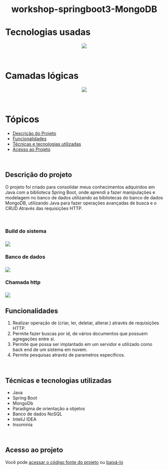 
<h1 align="center" style="font-weight:bold">workshop-springboot3-MongoDB</h1>

# **Tecnologias usadas**

<p align="center">
<img src="https://i.imgur.com/Cdvw9AO.png">
</p>

<br>

# **Camadas lógicas**

<p align="center">
<img src="https://i.imgur.com/i6CgQlh.png">
</p>

<br>

# **Tópicos**

* [Descrição do Projeto](#descrição-do-projeto)
* [Funcionalidades](#funcionalidades)
* [Técnicas e tecnologias utilizadas](#técnicas-e-tecnologias-utilizadas)
* [Acesso ao Projeto](#acesso-ao-projeto)


<br>

## **Descrição do projeto**
<p>O projeto foi criado para consolidar meus conhecimentos adquiridos em Java com a biblioteca Spring Boot, onde aprendi a fazer manipulações e modelagem no banco de dados utilizando as bibliotecas do banco de dados MongoDB, utilizando Java para fazer operações avançadas de busca e o  CRUD Através das requisições HTTP.</p>
<br>
<h3> Build do sistema<h3/>
<img src="https://i.imgur.com/QeYqIfe.gif">
<br>
<h3> Banco de dados<h3/>
<img src="https://i.imgur.com/UcCRM0S.gif">
<br>
<h3> Chamada http<h3/>
<img src="https://i.imgur.com/1oCQ2dS.gif">

<br>

## **Funcionalidades**

1. Realizar operação de (criar, ler, deletar, alterar.) através de requisições HTTP.
2. Permite fazer buscas por id, de vários documentos que possuem agregações entre si.
3. Permite que possa ser implantado em um servidor e utilizado como back end de um sistema em nuvem.
4. Permite pesquisas atravéz de parametros especificos.

<br>

## **Técnicas e tecnologias utilizadas**
- Java
- Spring Boot
- MongoDb
- Paradigma de orientação a objetos
- Banco de dados NoSQL
- InteliJ IDEA
- Insominia

<br>

## **Acesso ao projeto**
Você pode <a href="https://github.com/vitorozorio/workshop-springboot3-mongodb">acessar o código fonte do projeto</a> ou <a href="https://github.com/vitorozorio/workshop-springboot3-mongodb/archive/refs/heads/main.zip">baixá-lo</a>

<br>




